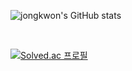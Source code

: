 
![jongkwon's GitHub stats](https://github-readme-stats.vercel.app/api?username=jijongkwon&show_icons=true&theme=radical)

<br>

[![Solved.ac 프로필](http://mazassumnida.wtf/api/v2/generate_badge?boj={wlwhdrnjs1})](https://solved.ac/{wlwhdrnjs1})

<!--
### 📫 Contacts
**casperWebmon/casperWebmon** is a ✨ _special_ ✨ repository because its `README.md` (this file) appears on your GitHub profile.

Here are some ideas to get you started:

- 🔭 I’m currently working on ...
- 🌱 I’m currently learning ...
- 👯 I’m looking to collaborate on ...
- 🤔 I’m looking for help with ...
- 💬 Ask me about ...
- 📫 How to reach me: ...
- 😄 Pronouns: ...
- ⚡ Fun fact: ...
-->
